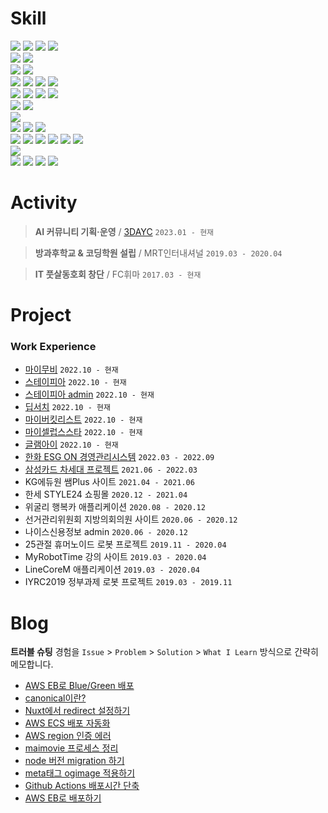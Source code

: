 # Skill

<div>
  <img src="https://img.shields.io/badge/html5-E34F26?style=flat-square&logo=html5&logoColor=white">
  <img src="https://img.shields.io/badge/css3-1572B6?style=flat-square&logo=css3&logoColor=white">
  <img src="https://img.shields.io/badge/sass-CC6699?style=flat-square&logo=sass&logoColor=white">
  <img src="https://img.shields.io/badge/tailwindcss-06B6D4?style=flat-square&logo=tailwindcss&logoColor=white">
  
  <br>
  
  <img src="https://img.shields.io/badge/javascript-F7DF1E?style=flat-square&logo=javascript&logoColor=black">
  <img src="https://img.shields.io/badge/typescript-3178C6?style=flat-square&logo=typescript&logoColor=white">
  
  <br>
  
  <img src="https://img.shields.io/badge/webpack-8DD6F9?style=flat-square&logo=webpack&logoColor=white">
  <img src="https://img.shields.io/badge/vite-000000?style=flat-square&logo=vite&logoColor=white">
  
  <br>
  
  <img src="https://img.shields.io/badge/react-61DAFB?style=flat-square&logo=react&logoColor=white">
  <img src="https://img.shields.io/badge/next.js-000000?style=flat-square&logo=next.js&logoColor=white">
  <img src="https://img.shields.io/badge/redux-764ABC?style=flat-square&logo=redux&logoColor=white">
  <img src="https://img.shields.io/badge/reactquery-FF4154?style=flat-square&logo=reactquery&logoColor=white">
  
  <br>
  
  <img src="https://img.shields.io/badge/vue.js-4FC08D?style=flat-square&logo=vue.js&logoColor=white">
  <img src="https://img.shields.io/badge/nuxt.js-00DC82?style=flat-square&logo=nuxt.js&logoColor=white">
  <img src="https://img.shields.io/badge/vuex-4FC08D?style=flat-square&logo=vue.js&logoColor=white">
  <img src="https://img.shields.io/badge/vuetify-1867C0?style=flat-square&logo=vuetify&logoColor=white">
  
  <br>
  
  <img src="https://img.shields.io/badge/jest-C21325?style=flat-square&logo=jest&logoColor=white">
  <img src="https://img.shields.io/badge/storybook-FF4785?style=flat-square&logo=storybook&logoColor=white">
  
  <br>
  
  <img src="https://img.shields.io/badge/sentry-362D59?style=flat-square&logo=sentry&logoColor=white">
  
  <br>
  
  <img src="https://img.shields.io/badge/node.js-339933?style=flat-square&logo=node.js&logoColor=white">
  <img src="https://img.shields.io/badge/express-646CFF?style=flat-square&logo=express&logoColor=white">
  <img src="https://img.shields.io/badge/restapi-85EA2D?style=flat-square&logo=swagger&logoColor=white">
  
  <br>
  
  <img src="https://img.shields.io/badge/aws-232F3E?style=flat-square&logo=amazonaws&logoColor=white">
  <img src="https://img.shields.io/badge/ec2-FF9900?style=flat-square&logo=amazonec2&logoColor=white">
  <img src="https://img.shields.io/badge/s3-569A31?style=flat-square&logo=amazons3&logoColor=white">
  <img src="https://img.shields.io/badge/ecs-FF9900?style=flat-square&logo=amazonecs&logoColor=white">
  <img src="https://img.shields.io/badge/rds-527FFF?style=flat-square&logo=amazonrds&logoColor=white">
  <img src="https://img.shields.io/badge/apigateway-FF4F8B?style=flat-square&logo=amazonapigateway&logoColor=white">
  
  <br>
  
  <img src="https://img.shields.io/badge/docker-2496ED?style=flat-square&logo=docker&logoColor=white">
  
  <br>
  
  <img src="https://img.shields.io/badge/git-F05032?style=flat-square&logo=git&logoColor=white">
  <img src="https://img.shields.io/badge/github-181717?style=flat-square&logo=github&logoColor=white">
  <img src="https://img.shields.io/badge/githubactions-2088FF?style=flat-square&logo=githubactions&logoColor=white">
  <img src="https://img.shields.io/badge/gitlab-FC6D26?style=flat-square&logo=gitlab&logoColor=white">
  <br>
</div>

# Activity

> **AI 커뮤니티 기획·운영** / [3DAYC](https://linktr.ee/3dayc) `2023.01 - 현재`

> **방과후학교 & 코딩학원 설립** / MRT인터내셔널 `2019.03 - 2020.04`

> **IT 풋살동호회 창단** / FC휘마 `2017.03 - 현재`

# Project

### Work Experience

+ [마이무비](https://github.com/3dayc/portfolio/tree/main/project/%EB%A7%88%EC%9D%B4%EB%AC%B4%EB%B9%84) `2022.10 - 현재`
+ [스테이피아](https://github.com/3dayc/portfolio/tree/main/project/%EC%8A%A4%ED%85%8C%EC%9D%B4%ED%94%BC%EC%95%84) `2022.10 - 현재`
+ [스테이피아 admin](https://github.com/3dayc/portfolio/tree/main/project/%EC%8A%A4%ED%85%8C%EC%9D%B4%ED%94%BC%EC%95%84%20admin) `2022.10 - 현재`
+ [딥서치](https://github.com/3dayc/portfolio/tree/main/project/%EB%94%A5%EC%84%9C%EC%B9%98) `2022.10 - 현재`
+ [마이버킷리스트](https://github.com/3dayc/portfolio/tree/main/project/%EB%A7%88%EC%9D%B4%EB%B2%84%ED%82%B7%EB%A6%AC%EC%8A%A4%ED%8A%B8) `2022.10 - 현재`
+ [마이셀럽스스타](https://github.com/3dayc/portfolio/tree/main/project/%EB%A7%88%EC%9D%B4%EC%85%80%EB%9F%BD%EC%8A%A4%EC%8A%A4%ED%83%80) `2022.10 - 현재`
+ [글램아이](https://github.com/3dayc/portfolio/tree/main/project/%EA%B8%80%EB%9E%A8%EC%95%84%EC%9D%B4) `2022.10 - 현재`
+ [한화 ESG ON 경영관리시스템](https://github.com/3dayc/portfolio/tree/main/project/%ED%95%9C%ED%99%94%20ESG%20ON%20%EA%B2%BD%EC%98%81%EA%B4%80%EB%A6%AC%EC%8B%9C%EC%8A%A4%ED%85%9C) `2022.03 - 2022.09`
+ [삼성카드 차세대 프로젝트](https://github.com/3dayc/portfolio/tree/main/project/%EC%82%BC%EC%84%B1%EC%B9%B4%EB%93%9C%20%EC%B0%A8%EC%84%B8%EB%8C%80%20%ED%94%84%EB%A1%9C%EC%A0%9D%ED%8A%B8) `2021.06 - 2022.03`
+ KG에듀원 쌤Plus 사이트 `2021.04 - 2021.06`
+ 한세 STYLE24 쇼핑몰 `2020.12 - 2021.04`
+ 위굴리 행복카 애플리케이션 `2020.08 - 2020.12`
+ 선거관리위원회 지방의회의원 사이트 `2020.06 - 2020.12`
+ 나이스신용정보 admin `2020.06 - 2020.12`
+ 25관절 휴머노이드 로봇 프로젝트 `2019.11 - 2020.04`
+ MyRobotTime 강의 사이트 `2019.03 - 2020.04`
+ LineCoreM 애플리케이션 `2019.03 - 2020.04`
+ IYRC2019 정부과제 로봇 프로젝트 `2019.03 - 2019.11`

# Blog

**트러블 슈팅** 경험을 `Issue` > `Problem` > `Solution` > `What I Learn` 방식으로 간략히 메모합니다.

+ [AWS EB로 Blue/Green 배포](https://github.com/3dayc/blog/blob/main/trouble-shooting/AWS_EB%EB%A1%9C_Blue_Green_%EB%B0%B0%ED%8F%AC.md)
+ [canonical이란?](https://github.com/3dayc/blog/blob/main/trouble-shooting/canonical%EC%9D%B4%EB%9E%80.md)
+ [Nuxt에서 redirect 설정하기](https://github.com/3dayc/blog/blob/main/trouble-shooting/Nuxt%EC%97%90%EC%84%9C_redirect_%EC%84%A4%EC%A0%95%ED%95%98%EA%B8%B0.md)
+ [AWS ECS 배포 자동화](https://github.com/3dayc/blog/blob/main/trouble-shooting/AWS_ECS_%EB%B0%B0%ED%8F%AC_%EC%9E%90%EB%8F%99%ED%99%94.md)
+ [AWS region 인증 에러](https://github.com/3dayc/blog/blob/main/trouble-shooting/AWS_region_%EC%9D%B8%EC%A6%9D_%EC%97%90%EB%9F%AC.md)
+ [maimovie 프로세스 정리](https://github.com/3dayc/blog/blob/main/trouble-shooting/maimovie_%ED%94%84%EB%A1%9C%EC%84%B8%EC%8A%A4_%EC%A0%95%EB%A6%AC.md)
+ [node 버전 migration 하기](https://github.com/3dayc/blog/blob/main/trouble-shooting/node_%EB%B2%84%EC%A0%84_migration_%ED%95%98%EA%B8%B0.md)
+ [meta태그 ogimage 적용하기](https://github.com/3dayc/blog/blob/main/trouble-shooting/meta%ED%83%9C%EA%B7%B8_ogimage_%EC%A0%81%EC%9A%A9%ED%95%98%EA%B8%B0.md)
+ [Github Actions 배포시간 단축](https://github.com/3dayc/blog/blob/main/trouble-shooting/Github_Actions_%EB%B0%B0%ED%8F%AC%EC%8B%9C%EA%B0%84_%EB%8B%A8%EC%B6%95.md)
+ [AWS EB로 배포하기](https://github.com/3dayc/blog/blob/main/trouble-shooting/AWS_EB%EB%A1%9C_%EB%B0%B0%ED%8F%AC%ED%95%98%EA%B8%B0.md)
